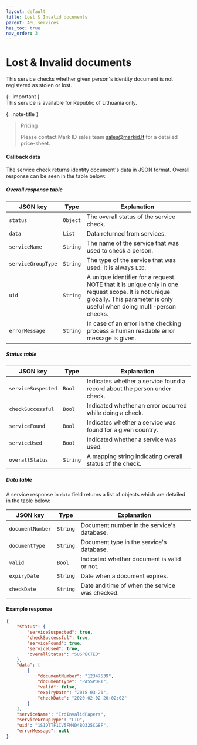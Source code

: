 ```yaml
---
layout: default
title: Lost & Invalid documents
parent: AML services
has_toc: true
nav_order: 3
---
```


# Lost & Invalid documents
This service checks whether given person's identity document is not registered as stolen or lost.

{: .important }  
This service is available for Republic of Lithuania only.

{: .note-title } 
> Pricing
> 
> Please contact Mark ID sales team sales@markid.lt for a detailed price-sheet.

#### Callback data
The service check returns identity document's data in JSON format.
Overall response can be seen in the table below:

##### Overall response table

|JSON key          |Type        |Explanation                                                |
|------------------|------------|-----------------------------------------------------------|
|`status`          |`Object`    |The overall status of the service check.                   | 
|`data`            |`List`      |Data returned from services.                               |
|`serviceName`     |`String`    |The name of the service that was used to check a person.   |
|`serviceGroupType`|`String`    |The type of the service that was used. It is always `LID`. |
|`uid`             |`String`    |A unique identifier for a request. NOTE that it is unique only in one request scope. It is not unique globally. This parameter is only useful when doing multi-person checks.|
|`errorMessage`    |`String`    |In case of an error in the checking process a human readable error message is given.|

##### Status table

|JSON key            |Type        |Explanation                                                             |
|--------------------|------------|------------------------------------------------------------------------|
|`serviceSuspected`  |`Bool`      |Indicates whether a service found a record about the person under check.| 
|`checkSuccessful`   |`Bool`      |Indicated whether an error occurred while doing a check.                |
|`serviceFound`      |`Bool`      |Indicates whether a service was found for a given country.              |
|`serviceUsed`       |`Bool`      |Indicated whether a service was used.                                   |
|`overallStatus`     |`String`    |A mapping string indicating overall status of the check.                |

##### Data table
A service response in `data` field returns a list of objects which are detailed in the table below:

|JSON key            |Type        |Explanation                                                |
|--------------------|------------|-----------------------------------------------------------|
|`documentNumber`    |`String`    |Document number in the service's database.                 | 
|`documentType`      |`String`    |Document type in the service's database.                   |
|`valid`             |`Bool`      |Indicated whether document is valid or not.                |
|`expiryDate`        |`String`    |Date when a document expires.                              |
|`checkDate`         |`String`    |Date and time of when the service was checked.             |

#### Example response

```json
{
    "status": {
        "serviceSuspected": true,
        "checkSuccessful": true,
        "serviceFound": true,
        "serviceUsed": true,
        "overallStatus": "SUSPECTED"
    },
    "data": [
        {
            "documentNumber": "12347539",
            "documentType": "PASSPORT",
            "valid": false,
            "expiryDate": "2018-03-21",
            "checkDate": "2020-02-02 20:02:02"
        }
    ],
    "serviceName": "IrdInvalidPapers",
    "serviceGroupType": "LID",
    "uid": "1S1DTTF1IV5FM4D4BO325CG8F",
    "errorMessage": null
}
```
